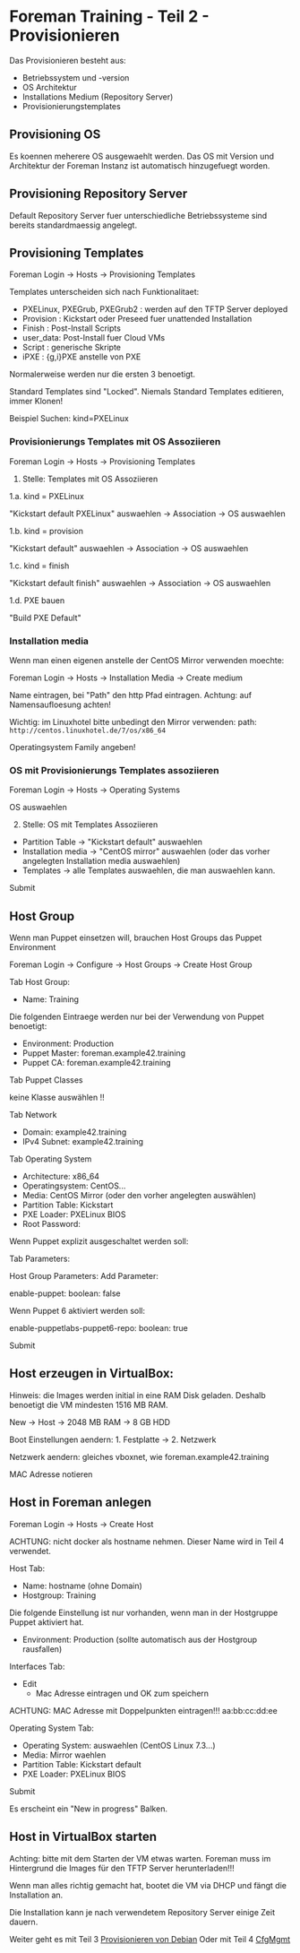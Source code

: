 # Foreman Training - Teil 2 - Provisionieren

Das Provisionieren besteht aus:
  - Betriebssystem und -version
  - OS Architektur
  - Installations Medium (Repository Server)
  - Provisionierungstemplates

## Provisioning OS

Es koennen meherere OS ausgewaehlt werden.
Das OS mit Version und Architektur der Foreman Instanz ist automatisch hinzugefuegt worden.

## Provisioning Repository Server

Default Repository Server fuer unterschiedliche Betriebssysteme sind bereits standardmaessig angelegt.

## Provisioning Templates

Foreman Login -> Hosts -> Provisioning Templates

Templates unterscheiden sich nach Funktionalitaet:

  - PXELinux, PXEGrub, PXEGrub2 : werden auf den TFTP Server deployed
  - Provision : Kickstart oder Preseed fuer unattended Installation
  - Finish : Post-Install Scripts
  - user_data: Post-Install fuer Cloud VMs
  - Script : generische Skripte
  - iPXE : {g,i}PXE anstelle von PXE


Normalerweise werden nur die ersten 3 benoetigt.

Standard Templates sind "Locked". Niemals Standard Templates editieren, immer Klonen!

Beispiel Suchen: kind=PXELinux

### Provisionierungs Templates mit OS Assoziieren

Foreman Login -> Hosts -> Provisioning Templates

1. Stelle: Templates mit OS Assoziieren

1.a. kind = PXELinux

"Kickstart default PXELinux" auswaehlen -> Association -> OS auswaehlen

1.b. kind = provision

"Kickstart default" auswaehlen -> Association -> OS auswaehlen

1.c. kind = finish

"Kickstart default finish" auswaehlen -> Association -> OS auswaehlen

1.d. PXE bauen

"Build PXE Default"

### Installation media

Wenn man einen eigenen anstelle der CentOS Mirror verwenden moechte:

Foreman Login -> Hosts -> Installation Media -> Create medium

Name eintragen, bei "Path" den http Pfad eintragen.
Achtung: auf Namensaufloesung achten!

Wichtig: im Linuxhotel bitte unbedingt den Mirror verwenden: path: `http://centos.linuxhotel.de/7/os/x86_64`

Operatingsystem Family angeben!

### OS mit Provisionierungs Templates assoziieren

Foreman Login -> Hosts -> Operating Systems

OS auswaehlen

2. Stelle: OS mit Templates Assoziieren

- Partition Table -> "Kickstart default" auswaehlen
- Installation media -> "CentOS mirror" auswaehlen (oder das vorher angelegten Installation media auswaehlen)
- Templates -> alle Templates auswaehlen, die man auswaehlen kann.

Submit

## Host Group

Wenn man Puppet einsetzen will, brauchen Host Groups das Puppet Environment

Foreman Login -> Configure -> Host Groups -> Create Host Group

Tab Host Group:

- Name: Training

Die folgenden Eintraege werden nur bei der Verwendung von Puppet benoetigt:

- Environment: Production
- Puppet Master: foreman.example42.training
- Puppet CA: foreman.example42.training

Tab Puppet Classes

keine Klasse auswählen !!

Tab Network

- Domain: example42.training
- IPv4 Subnet: example42.training

Tab Operating System

- Architecture: x86_64
- Operatingsystem: CentOS...
- Media: CentOS Mirror (oder den vorher angelegten auswählen)
- Partition Table: Kickstart
- PXE Loader: PXELinux BIOS
- Root Password: <eines setzen>

Wenn Puppet explizit ausgeschaltet werden soll:

Tab Parameters:

Host Group Parameters: Add Parameter:

enable-puppet: boolean: false

Wenn Puppet 6 aktiviert werden soll:

enable-puppetlabs-puppet6-repo: boolean: true

Submit

## Host erzeugen in VirtualBox:

Hinweis: die Images werden initial in eine RAM Disk geladen. Deshalb benoetigt die VM mindesten 1516 MB RAM.

New -> Host -> 2048 MB RAM -> 8 GB HDD

Boot Einstellungen aendern: 1. Festplatte -> 2. Netzwerk

Netzwerk aendern: gleiches vboxnet, wie foreman.example42.training

MAC Adresse notieren

## Host in Foreman anlegen

Foreman Login -> Hosts -> Create Host

ACHTUNG: nicht docker als hostname nehmen. Dieser Name wird in Teil 4 verwendet.

Host Tab:
- Name: hostname (ohne Domain)
- Hostgroup: Training

Die folgende Einstellung ist nur vorhanden, wenn man in der Hostgruppe Puppet aktiviert hat.

- Environment: Production (sollte automatisch aus der Hostgroup rausfallen)

Interfaces Tab:
- Edit
  - Mac Adresse eintragen und OK zum speichern

ACHTUNG: MAC Adresse mit Doppelpunkten eintragen!!! aa:bb:cc:dd:ee

Operating System Tab:

- Operating System: auswaehlen (CentOS Linux 7.3...)
- Media: Mirror waehlen
- Partition Table: Kickstart default
- PXE Loader: PXELinux BIOS

Submit

Es erscheint ein "New in progress" Balken.

## Host in VirtualBox starten

Achting: bitte mit dem Starten der VM etwas warten.
Foreman muss im Hintergrund die Images für den TFTP Server herunterladen!!!

Wenn man alles richtig gemacht hat, bootet die VM via DHCP und fängt die Installation an.

Die Installation kann je nach verwendetem Repository Server einige Zeit dauern.

Weiter geht es mit Teil 3 [Provisionieren von Debian](../03_provisionining_debian)
Oder mit Teil 4 [CfgMgmt](../04_cfgmgmt)
